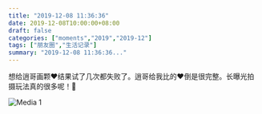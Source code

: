 ```yaml
---
title: "2019-12-08 11:36:36"
date: 2019-12-08T10:00:00+08:00
draft: false
categories: ["moments","2019","2019-12"]
tags: ["朋友圈","生活记录"]
summary: "2019-12-08 11:36:36..."
---
```


想给逍哥画颗❤️结果试了几次都失败了。逍哥给我比的❤️倒是很完整。长曝光拍摄玩法真的很多呢！🥰

![Media 1](/Moments/photos/2019-12-08/201912081136360.jpg)

